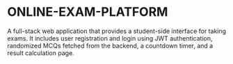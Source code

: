 # ONLINE-EXAM-PLATFORM
A full-stack web application that provides a student-side interface for taking exams. It includes user registration and login using JWT authentication, randomized MCQs fetched from the backend, a countdown timer, and a result calculation page.
